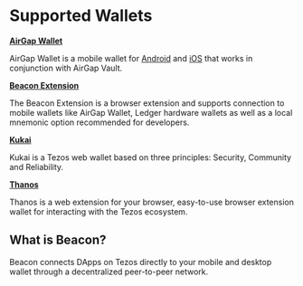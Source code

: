 # Supported Wallets

**[AirGap Wallet](https://airgap.it)**

AirGap Wallet is a mobile wallet for [Android](https://play.google.com/store/apps/details?id=it.airgap.wallet) and [iOS](https://apps.apple.com/us/app/airgap-wallet/id1420996542?l=de&ls=1) that works in conjunction with AirGap Vault.

**[Beacon Extension](https://chrome.google.com/webstore/detail/gpfndedineagiepkpinficbcbbgjoenn/)**

The Beacon Extension is a browser extension and supports connection to mobile wallets like AirGap Wallet, Ledger hardware wallets as well as a local mnemonic option recommended for developers.

**[Kukai](https://wallet.kukai.app/)**

Kukai is a Tezos web wallet based on three principles: Security, Community and Reliability.

**[Thanos](https://thanoswallet.com/)**

Thanos is a web extension for your browser, easy-to-use browser extension wallet for interacting with the Tezos ecosystem.

## What is Beacon?

Beacon connects DApps on Tezos directly to your mobile and desktop wallet through a decentralized peer-to-peer network.
